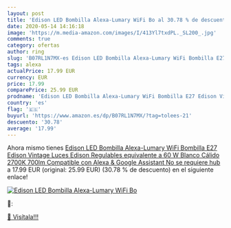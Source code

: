 ```yaml
---
layout: post
title: 'Edison LED Bombilla Alexa-Lumary WiFi Bo al 30.78 % de descuento'
date: 2020-05-14 14:16:18
image: 'https://m.media-amazon.com/images/I/413Yl7txdPL._SL200_.jpg'
comments: true
category: ofertas
author: ring
slug: 'B07RL1N7MX-es Edison LED Bombilla Alexa-Lumary WiFi Bombilla E27 Edison...'
tags: alexa
actualPrice: 17.99 EUR
currency: EUR
price: 17.99
comparePrice: 25.99 EUR
prodname: 'Edison LED Bombilla Alexa-Lumary WiFi Bombilla E27 Edison Vintage Luces Edison Regulables  equivalente a 60 W  Blanco Cálido 2700K  700lm Compatible con Alexa & Google Assistant  No se requiere hub '
country: 'es'
flag: '🇪🇸'
buyurl: 'https://www.amazon.es/dp/B07RL1N7MX/?tag=tolees-21'
descuento: '30.78'
average: '17.99'
---
```


Ahora mismo tienes [Edison LED Bombilla Alexa-Lumary WiFi Bombilla E27 Edison Vintage Luces Edison Regulables  equivalente a 60 W  Blanco Cálido 2700K  700lm Compatible con Alexa & Google Assistant  No se requiere hub ](https://www.amazon.es/dp/B07RL1N7MX/?tag=tolees-21) a 17.99 EUR (original: 25.99 EUR) (30.78 %  de descuento) en el siguiente enlace!

[![Edison LED Bombilla Alexa-Lumary WiFi Bo](https://m.media-amazon.com/images/I/413Yl7txdPL._SL200_.jpg)](https://www.amazon.es/dp/B07RL1N7MX/?tag=tolees-21)

🔎:


[🛒 Visítala!!!](https://www.amazon.es/dp/B07RL1N7MX/?tag=tolees-21)
